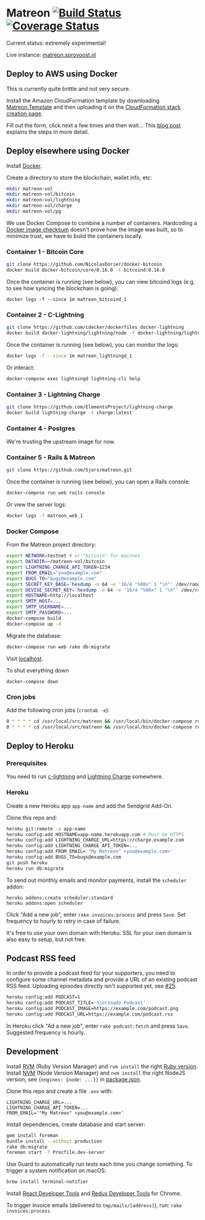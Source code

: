 # Matreon [![Build Status](https://travis-ci.org/Sjors/matreon.svg?branch=master)](https://travis-ci.org/Sjors/matreon) [![Coverage Status](https://coveralls.io/repos/github/Sjors/matreon/badge.svg?branch=master)](https://coveralls.io/github/Sjors/matreon?branch=master)


Current status: extremely experimental!

Live instance: [matreon.sprovoost.nl](https://matreon.sprovoost.nl/)

## Deploy to AWS using Docker

This is currently quite brittle and not very secure.

Install the Amazon CloudFormation template by downloading [Matreon.Template](https://raw.githubusercontent.com/Sjors/matreon/master/Matreon.Template) and then uploading it on the [CloudFormation stack creation page](https://eu-central-1.console.aws.amazon.com/cloudformation/home?region=eu-central-1&stackName=Matreon#/stacks/new).

Fill out the form, click next a few times and then wait... This [blog post](https://medium.com/provoost-on-crypto/bitcoin-core-lightning-rails-on-aws-ad3bd45b11e0) explains the steps in more detail.

## Deploy elsewhere using Docker

Install [Docker](https://docs.docker.com/install/).

Create a directory to store the blockchain, wallet info, etc:

```sh
mkdir matreon-vol
mkdir matreon-vol/bitcoin
mkdir matreon-vol/lightning
mkdir matreon-vol/charge
mkdir matreon-vol/pg
```

We use Docker Compose to combine a number of containers. Hardcoding a [Docker image checksum](https://docs.docker.com/engine/security/trust/content_trust/#content-trust-operations-and-keys) doesn't prove how the image was built, so to minimize trust, we have to build the containers locally.

### Container 1 - Bitcoin Core

```sh
git clone https://github.com/NicolasDorier/docker-bitcoin
docker build docker-bitcoin/core/0.16.0 -t bitcoind:0.16.0
```

Once the container is running (see below), you can view bitcoind logs (e.g. to
  see  how syncing the blockchain is going):

```
docker logs -f --since 1m matreon_bitcoind_1
```


### Container 2 - C-Lightning

```sh
git clone https://github.com/cdecker/dockerfiles docker-lightning
docker build docker-lightning/lightning/node -f docker-lightning/lightning/node/Dockerfile.master -t lightningd:latest
```

Once the container is running (see below), you can monitor the logs:

```sh
docker logs -f --since 1m matreon_lightningd_1
```

Or interact:

```sh
docker-compose exec lightningd lightning-cli help
```

### Container 3 - Lightning Charge

```sh
git clone https://github.com/ElementsProject/lightning-charge
docker build lightning-charge -t charge:latest
```

### Container 4 - Postgres

We're trusting the upstream image for now.

### Container 5 - Rails & Matreon

```sh
git clone https://github.com/Sjors/matreon.git
```

Once the container is running (see below), you can open a Rails console:

```sh
docker-compose run web rails console
```

Or view the server logs:

```sh
docker logs -f matreon_web_1
```

### Docker Compose

From the Matreon project directory:

```sh
export NETWORK=testnet # or "bitcoin" for mainnet
export DATADIR=~/matreon-vol/bitcoin
export LIGHTNING_CHARGE_API_TOKEN=1234
export FROM_EMAIL="you@example.com"
export BUGS_TO="bugs@example.com"
export SECRET_KEY_BASE=`hexdump -n 64 -e '16/4 "%08x" 1 "\n"' /dev/random`
export DEVISE_SECRET_KEY=`hexdump -n 64 -e '16/4 "%08x" 1 "\n"' /dev/random`
export HOSTNAME=http://localhost
export SMTP_HOST=...
export SMTP_USERNAME=...
export SMTP_PASSWORD=...
docker-compose build
docker-compose up -d
```

Migrate the database:

```sh
docker-compose run web rake db:migrate
```

Visit [localhost](http://localhost/).

To shut everything down

```
docker-compose down
```

### Cron jobs

Add the following cron jobs (`crontab -e`):

```sh
0 * * * * cd /usr/local/src/matreon && /usr/local/bin/docker-compose run web rake invoices:process
0 * * * * cd /usr/local/src/matreon && /usr/local/bin/docker-compose run web rake podcast:fetch
```

## Deploy to Heroku

### Prerequisites

You need to run [c-lightning](https://github.com/ElementsProject/lightning) and [Lightning Charge](https://github.com/ElementsProject/lightning-charge) somewhere.

### Heroku

Create a new Heroku app `app-name` and add the Sendgrid Add-On.

Clone this repo and:

```sh
heroku git:remote -a app-name
heroku config:add HOSTNAME=app-name.herokuapp.com # Must be HTTPS
heroku config:add LIGHTNING_CHARGE_URL=https://charge.example.com
heroku config:add LIGHTNING_CHARGE_API_TOKEN=...
heroku config:add FROM_EMAIL='"My Matreon" <you@example.com>'
heroku config:add BUGS_TO=bugs@example.com
git push heroku
heroku run db:migrate
```

To send out monthly emails and monitor payments, install the `scheduler` addon:

```
heroku addons:create scheduler:standard
heroku addons:open scheduler
```

Click "Add a new job", enter `rake invoices:process` and press `Save`. Set frequency to hourly to retry in case of failure.

It's free to use your own domain with Heroku. SSL for your own domain is also easy to setup, but not free.

## Podcast RSS feed

In order to provide a podcast feed for your supporters, you need to configure
some channel metadata and provide a URL of an existing podcast RSS feed. Uploading 
episodes directly isn't supported yet, see [#25](https://github.com/Sjors/matreon/issues/25).

```sh
heroku config:add PODCAST=1
heroku config:add PODCAST_TITLE='Sjorsnado Podcast'
heroku config:add PODCAST_IMAGE=https://example.com/podcast.png
heroku config:add PODCAST_URL=https://example.com/podcast.rss
```

In Heroku click "Ad a new job", enter `rake podcast:fetch` and press `Save`. Suggested frequency is hourly.

## Development

Install [RVM](https://rvm.io) (Ruby Version Manager) and `rvm install` the right [Ruby version](Gemfile#L1). Install [NVM](https://github.com/creationix/nvm#install-script) (Node Version Manager) and `nvm install` the right NodeJS version, see `{engines: {node: ...}}` in [package.json](package.json).

Clone this repo and create a file `.env` with:

```
LIGHTNING_CHARGE_URL=...
LIGHTNING_CHARGE_API_TOKEN=...
FROM_EMAIL='"My Matreon" <you@example.com>'
```

Install dependencies, create database and start server:

```sh
gem install foreman
bundle install --without production
rake db:migrate
foreman start -f Procfile.dev-server
```

Use Guard to automatically run tests each time you change something. To trigger
a system notification on macOS:

```sh
brew install terminal-notifier
``` 

Install [React Developer Tools](https://chrome.google.com/webstore/detail/react-developer-tools/fmkadmapgofadopljbjfkapdkoienihi) and [Redux Developer Tools](https://chrome.google.com/webstore/detail/redux-devtools/lmhkpmbekcpmknklioeibfkpmmfibljd) for Chrome.

To trigger invoice emails (delivered to `tmp/mails/[address]`), run: `rake invoices:process`
